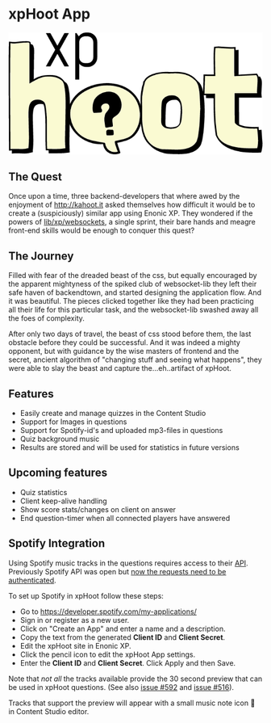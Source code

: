 
# xpHoot App

![xpHoot Logo](./src/main/resources/assets/img/logo.png)

## The Quest

Once upon a time, three backend-developers that where awed by the enjoyment of http://kahoot.it asked themselves how difficult it would be to create a (suspiciously) similar app using Enonic XP. They wondered if the powers of [lib/xp/websockets](http://repo.enonic.com/public/com/enonic/xp/docs/6.5.2/docs-6.5.2-libdoc.zip!/module-lib_xp_websocket.html), a single sprint, their bare hands and meagre front-end skills would be enough to conquer this quest?

## The Journey

Filled with fear of the dreaded beast of the css, but equally encouraged by the apparent mightyness of the spiked club of websocket-lib they left their safe haven of backendtown, and started designing the application flow. And it was beautiful. The pieces clicked together like they had been practicing all their life for this particular task, and the websocket-lib swashed away all the foes of complexity. 

After only two days of travel, the beast of css stood before them, the last obstacle before they could be successful. And it was indeed a mighty opponent, but with guidance by the wise masters of frontend and the secret, ancient algorithm of "changing stuff and seeing what happens", they were able to slay the beast and capture the...eh..artifact of xpHoot. 


## Features

* Easily create and manage quizzes in the Content Studio
* Support for Images in questions
* Support for Spotify-id's and uploaded mp3-files in questions
* Quiz background music
* Results are stored and will be used for statistics in future versions

## Upcoming features

* Quiz statistics
* Client keep-alive handling
* Show score stats/changes on client on answer
* End question-timer when all connected players have answered

## Spotify Integration

Using Spotify music tracks in the questions requires access to their [API](https://developer.spotify.com/web-api/). 
Previously Spotify API was open but [now the requests need to be authenticated](https://developer.spotify.com/news-stories/2017/01/27/removing-unauthenticated-calls-to-the-web-api/).

To set up Spotify in xpHoot follow these steps:
- Go to https://developer.spotify.com/my-applications/ 
- Sign in or register as a new user.
- Click on "Create an App" and enter a name and a description.
- Copy the text from the generated **Client ID** and **Client Secret**.
- Edit the xpHoot site in Enonic XP.
- Click the pencil icon to edit the xpHoot App settings.
- Enter the **Client ID** and **Client Secret**. Click Apply and then Save.

Note that _not all_ the tracks available provide the 30 second preview that can be used in xpHoot questions. (See also [issue #592](https://github.com/spotify/web-api/issues/592) and [issue #516](https://github.com/spotify/web-api/issues/516)). 

Tracks that support the preview will appear with a small music note icon :musical_note: in Content Studio editor. 

